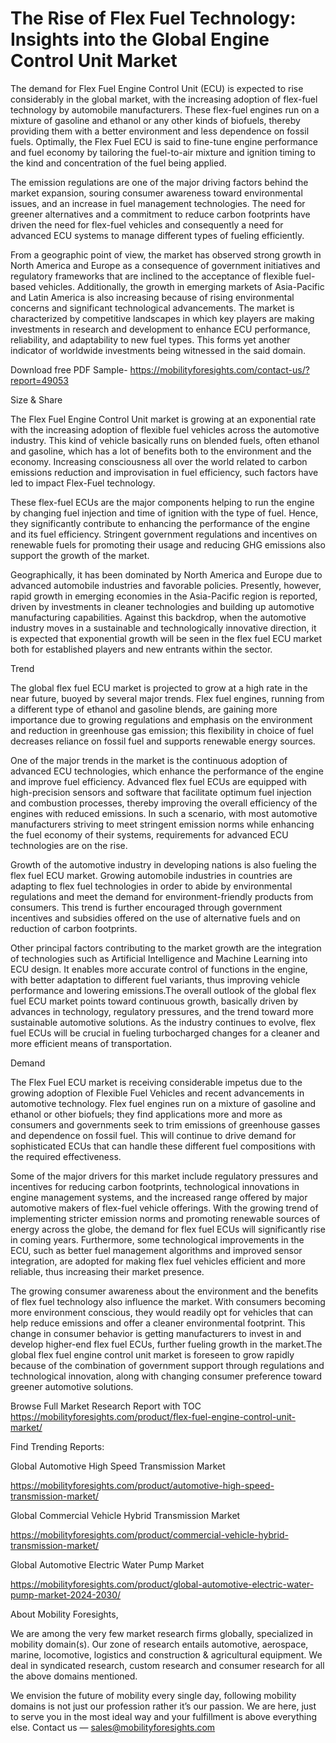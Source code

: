# The Rise of Flex Fuel Technology: Insights into the Global Engine Control Unit Market
The demand for Flex Fuel Engine Control Unit (ECU) is expected to rise considerably in the global market, with the increasing adoption of flex-fuel technology by automobile manufacturers. These flex-fuel engines run on a mixture of gasoline and ethanol or any other kinds of biofuels, thereby providing them with a better environment and less dependence on fossil fuels. Optimally, the Flex Fuel ECU is said to fine-tune engine performance and fuel economy by tailoring the fuel-to-air mixture and ignition timing to the kind and concentration of the fuel being applied.

The emission regulations are one of the major driving factors behind the market expansion, souring consumer awareness toward environmental issues, and an increase in fuel management technologies. The need for greener alternatives and a commitment to reduce carbon footprints have driven the need for flex-fuel vehicles and consequently a need for advanced ECU systems to manage different types of fueling efficiently.

From a geographic point of view, the market has observed strong growth in North America and Europe as a consequence of government initiatives and regulatory frameworks that are inclined to the acceptance of flexible fuel-based vehicles. Additionally, the growth in emerging markets of Asia-Pacific and Latin America is also increasing because of rising environmental concerns and significant technological advancements. The market is characterized by competitive landscapes in which key players are making investments in research and development to enhance ECU performance, reliability, and adaptability to new fuel types. This forms yet another indicator of worldwide investments being witnessed in the said domain.

Download free PDF Sample- https://mobilityforesights.com/contact-us/?report=49053

Size & Share

The Flex Fuel Engine Control Unit market is growing at an exponential rate with the increasing adoption of flexible fuel vehicles across the automotive industry. This kind of vehicle basically runs on blended fuels, often ethanol and gasoline, which has a lot of benefits both to the environment and the economy. Increasing consciousness all over the world related to carbon emissions reduction and improvisation in fuel efficiency, such factors have led to impact Flex-Fuel technology.

These flex-fuel ECUs are the major components helping to run the engine by changing fuel injection and time of ignition with the type of fuel. Hence, they significantly contribute to enhancing the performance of the engine and its fuel efficiency. Stringent government regulations and incentives on renewable fuels for promoting their usage and reducing GHG emissions also support the growth of the market.

Geographically, it has been dominated by North America and Europe due to advanced automobile industries and favorable policies. Presently, however, rapid growth in emerging economies in the Asia-Pacific region is reported, driven by investments in cleaner technologies and building up automotive manufacturing capabilities. Against this backdrop, when the automotive industry moves in a sustainable and technologically innovative direction, it is expected that exponential growth will be seen in the flex fuel ECU market both for established players and new entrants within the sector.

Trend

The global flex fuel ECU market is projected to grow at a high rate in the near future, buoyed by several major trends. Flex fuel engines, running from a different type of ethanol and gasoline blends, are gaining more importance due to growing regulations and emphasis on the environment and reduction in greenhouse gas emission; this flexibility in choice of fuel decreases reliance on fossil fuel and supports renewable energy sources.

One of the major trends in the market is the continuous adoption of advanced ECU technologies, which enhance the performance of the engine and improve fuel efficiency. Advanced flex fuel ECUs are equipped with high-precision sensors and software that facilitate optimum fuel injection and combustion processes, thereby improving the overall efficiency of the engines with reduced emissions. In such a scenario, with most automotive manufacturers striving to meet stringent emission norms while enhancing the fuel economy of their systems, requirements for advanced ECU technologies are on the rise.

Growth of the automotive industry in developing nations is also fueling the flex fuel ECU market. Growing automobile industries in countries are adapting to flex fuel technologies in order to abide by environmental regulations and meet the demand for environment-friendly products from consumers. This trend is further encouraged through government incentives and subsidies offered on the use of alternative fuels and on reduction of carbon footprints.

Other principal factors contributing to the market growth are the integration of technologies such as Artificial Intelligence and Machine Learning into ECU design. It enables more accurate control of functions in the engine, with better adaptation to different fuel variants, thus improving vehicle performance and lowering emissions.The overall outlook of the global flex fuel ECU market points toward continuous growth, basically driven by advances in technology, regulatory pressures, and the trend toward more sustainable automotive solutions. As the industry continues to evolve, flex fuel ECUs will be crucial in fueling turbocharged changes for a cleaner and more efficient means of transportation.

Demand

The Flex Fuel ECU market is receiving considerable impetus due to the growing adoption of Flexible Fuel Vehicles and recent advancements in automotive technology. Flex fuel engines run on a mixture of gasoline and ethanol or other biofuels; they find applications more and more as consumers and governments seek to trim emissions of greenhouse gasses and dependence on fossil fuel. This will continue to drive demand for sophisticated ECUs that can handle these different fuel compositions with the required effectiveness.

Some of the major drivers for this market include regulatory pressures and incentives for reducing carbon footprints, technological innovations in engine management systems, and the increased range offered by major automotive makers of flex-fuel vehicle offerings. With the growing trend of implementing stricter emission norms and promoting renewable sources of energy across the globe, the demand for flex fuel ECUs will significantly rise in coming years. Furthermore, some technological improvements in the ECU, such as better fuel management algorithms and improved sensor integration, are adopted for making flex fuel vehicles efficient and more reliable, thus increasing their market presence.

The growing consumer awareness about the environment and the benefits of flex fuel technology also influence the market. With consumers becoming more environment conscious, they would readily opt for vehicles that can help reduce emissions and offer a cleaner environmental footprint. This change in consumer behavior is getting manufacturers to invest in and develop higher-end flex fuel ECUs, further fueling growth in the market.The global flex fuel engine control unit market is foreseen to grow rapidly because of the combination of government support through regulations and technological innovation, along with changing consumer preference toward greener automotive solutions.

Browse Full Market Research Report with TOC https://mobilityforesights.com/product/flex-fuel-engine-control-unit-market/

Find Trending Reports:

Global Automotive High Speed Transmission Market

https://mobilityforesights.com/product/automotive-high-speed-transmission-market/

Global Commercial Vehicle Hybrid Transmission Market

https://mobilityforesights.com/product/commercial-vehicle-hybrid-transmission-market/

Global Automotive Electric Water Pump Market

https://mobilityforesights.com/product/global-automotive-electric-water-pump-market-2024-2030/

About Mobility Foresights,

We are among the very few market research firms globally, specialized in mobility domain(s). Our zone of research entails automotive, aerospace, marine, locomotive, logistics and construction & agricultural equipment. We deal in syndicated research, custom research and consumer research for all the above domains mentioned.

We envision the future of mobility every single day, following mobility domains is not just our profession rather it’s our passion. We are here, just to serve you in the most ideal way and your fulfillment is above everything else. Contact us — sales@mobilityforesights.com





